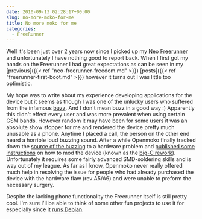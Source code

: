 ```yaml
---
date: 2010-09-13 02:28:17+00:00
slug: no-more-moko-for-me
title: No more moko for me
categories:
  - FreeRunner
---
```


Well it's been just over 2 years now since I picked up my [Neo
Freerunner](http://wiki.openmoko.org/wiki/Neo_FreeRunner) and unfortunately I
have nothing good to report back. When I first got my hands on the Freerunner I
had great expectations as can be seen in my
[previous]({{< ref "neo-freerunner-freedom.md" >}})
[posts]({{< ref "freerunner-first-boot.md" >}}) however it
turns out I was little too optimistic. <!--more-->

My hope was to write about my experience developing applications for the device
but it seems as though I was one of the unlucky users who suffered from the
infamous [buzz](http://markmail.org/thread/vpq2onob27fsz4bc). And I don't mean
buzz in a good way :) Apparently this didn't effect every user and was more
prevalent when using certain GSM bands. However random it may have been for
some users it was an absolute show stopper for me and rendered the device
pretty much unusable as a phone. Anytime I placed a call, the person on the
other end heard a horrible loud buzzing sound. After a while Openmoko finally
tracked down the [source of the
buzzing](http://lists.openmoko.org/pipermail/hardware/2008-August/000415.html)
to a hardware problem and [published some
instructions](http://people.openmoko.org/joerg/GSM_EMI_noise/) on how to mod
the device (known as the [big-C
rework](http://people.openmoko.org/joerg/GSM_EMI_noise/big-C_rework_SOP_rc2.pdf)).
Unfortunately it requires some fairly advanced SMD-soldering skills and is way
out of my league. As far as I know, Openmoko never really offered much help in
resolving the issue for people who had already purchased the device with the
hardware flaw (rev A5/A6) and were unable to preform the necessary surgery. 

Despite the lacking phone functionality the Freerunner itself is still pretty
cool.  I'm sure I'll be able to think of some other fun projects to use it for
especially since it [runs Debian](http://wiki.openmoko.org/wiki/Debian). 
